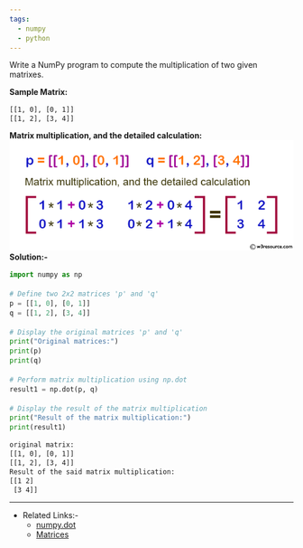 ```yaml
---
tags:
  - numpy
  - python
---
```

Write a NumPy program to compute the multiplication of two given matrixes.

**Sample Matrix:**
```
[[1, 0], [0, 1]]
[[1, 2], [3, 4]]
```
**Matrix multiplication, and the detailed calculation:**
![linear-algebra-image-exercise-1](images/linear-algebra-image-exercise-1.png)
**Solution:-**
```python
import numpy as np

# Define two 2x2 matrices 'p' and 'q'
p = [[1, 0], [0, 1]]
q = [[1, 2], [3, 4]]

# Display the original matrices 'p' and 'q'
print("Original matrices:")
print(p)
print(q)

# Perform matrix multiplication using np.dot
result1 = np.dot(p, q)

# Display the result of the matrix multiplication
print("Result of the matrix multiplication:")
print(result1) 
```
```
original matrix:
[[1, 0], [0, 1]]
[[1, 2], [3, 4]]
Result of the said matrix multiplication:
[[1 2]
 [3 4]]
```
---
- Related Links:-
	- [numpy.dot](https://numpy.org/doc/stable/reference/generated/numpy.dot.html)
	- [Matrices](../../../Science/Maths/Matrices/Matrices.md)